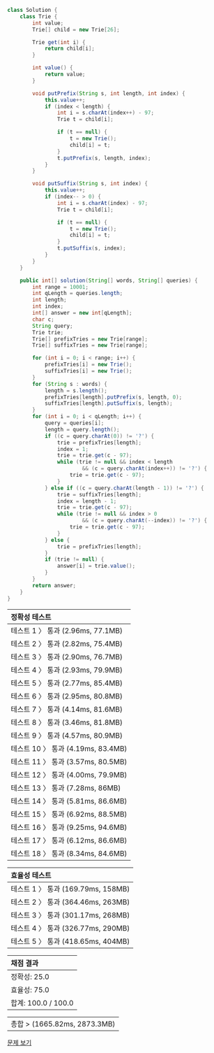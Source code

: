 ```java
class Solution {
    class Trie {
        int value;
        Trie[] child = new Trie[26];

        Trie get(int i) {
            return child[i];
        }

        int value() {
            return value;
        }

        void putPrefix(String s, int length, int index) {
            this.value++;
            if (index < length) {
                int i = s.charAt(index++) - 97;
                Trie t = child[i];

                if (t == null) {
                    t = new Trie();
                    child[i] = t;
                }
                t.putPrefix(s, length, index);
            }
        }

        void putSuffix(String s, int index) {
            this.value++;
            if (index-- > 0) {
                int i = s.charAt(index) - 97;
                Trie t = child[i];

                if (t == null) {
                    t = new Trie();
                    child[i] = t;
                }
                t.putSuffix(s, index);
            }
        }
    }

    public int[] solution(String[] words, String[] queries) {
        int range = 10001;
        int qLength = queries.length;
        int length;
        int index;
        int[] answer = new int[qLength];
        char c;
        String query;
        Trie trie;
        Trie[] prefixTries = new Trie[range];
        Trie[] suffixTries = new Trie[range];

        for (int i = 0; i < range; i++) {
            prefixTries[i] = new Trie();
            suffixTries[i] = new Trie();
        }
        for (String s : words) {
            length = s.length();
            prefixTries[length].putPrefix(s, length, 0);
            suffixTries[length].putSuffix(s, length);
        }
        for (int i = 0; i < qLength; i++) {
            query = queries[i];
            length = query.length();
            if ((c = query.charAt(0)) != '?') {
                trie = prefixTries[length];
                index = 1;
                trie = trie.get(c - 97);
                while (trie != null && index < length
                        && (c = query.charAt(index++)) != '?') {
                    trie = trie.get(c - 97);
                }
            } else if ((c = query.charAt(length - 1)) != '?') {
                trie = suffixTries[length];
                index = length - 1;
                trie = trie.get(c - 97);
                while (trie != null && index > 0
                        && (c = query.charAt(--index)) != '?') {
                    trie = trie.get(c - 97);
                }
            } else {
                trie = prefixTries[length];
            }
            if (trie != null) {
                answer[i] = trie.value();
            }
        }
        return answer;
    }
}
```
 | 정확성 테스트 | 
 |  :-  | 
 | 테스트 1 〉	통과 (2.96ms, 77.1MB) | 
 | 테스트 2 〉	통과 (2.82ms, 75.4MB) | 
 | 테스트 3 〉	통과 (2.90ms, 76.7MB) | 
 | 테스트 4 〉	통과 (2.93ms, 79.9MB) | 
 | 테스트 5 〉	통과 (2.77ms, 85.4MB) | 
 | 테스트 6 〉	통과 (2.95ms, 80.8MB) | 
 | 테스트 7 〉	통과 (4.14ms, 81.6MB) | 
 | 테스트 8 〉	통과 (3.46ms, 81.8MB) | 
 | 테스트 9 〉	통과 (4.57ms, 80.9MB) | 
 | 테스트 10 〉	통과 (4.19ms, 83.4MB) | 
 | 테스트 11 〉	통과 (3.57ms, 80.5MB) | 
 | 테스트 12 〉	통과 (4.00ms, 79.9MB) | 
 | 테스트 13 〉	통과 (7.28ms, 86MB) | 
 | 테스트 14 〉	통과 (5.81ms, 86.6MB) | 
 | 테스트 15 〉	통과 (6.92ms, 88.5MB) | 
 | 테스트 16 〉	통과 (9.25ms, 94.6MB) | 
 | 테스트 17 〉	통과 (6.12ms, 86.6MB) | 
 | 테스트 18 〉	통과 (8.34ms, 84.6MB) | 

 | 효율성 테스트 | 
 | :- | 
 | 테스트 1 〉	통과 (169.79ms, 158MB) | 
 | 테스트 2 〉	통과 (364.46ms, 263MB) | 
 | 테스트 3 〉	통과 (301.17ms, 268MB) | 
 | 테스트 4 〉	통과 (326.77ms, 290MB) | 
 | 테스트 5 〉	통과 (418.65ms, 404MB) | 

 | 채점 결과 | 
 | :- | 
 | 정확성: 25.0 | 
 | 효율성: 75.0 | 
 | 합계: 100.0 / 100.0 | 

 || 
 | :- | 
 | 총합 > (1665.82ms, 2873.3MB) | 

[문제 보기](https://programmers.co.kr/learn/courses/30/lessons/60060?language=java)
